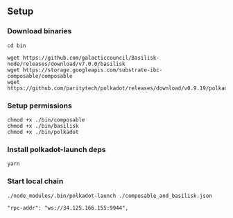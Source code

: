 ## Setup

### Download binaries
```
cd bin 

wget https://github.com/galacticcouncil/Basilisk-node/releases/download/v7.0.0/basilisk
wget https://storage.googleapis.com/substrate-ibc-composable/composable
wget https://github.com/paritytech/polkadot/releases/download/v0.9.19/polkadot
```

### Setup permissions
```
chmod +x ./bin/composable
chmod +x ./bin/basilisk
chmod +x ./bin/polkadot
```

### Install polkadot-launch deps
`yarn`

### Start local chain
`./node_modules/.bin/polkadot-launch ./composable_and_basilisk.json`

`"rpc-addr": "ws://34.125.166.155:9944",`
